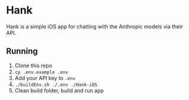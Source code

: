# Hank
Hank is a simple iOS app for chatting with the Anthropic models via their API.

## Running
1. Clone this repo
2. `cp .env.example .env`
3. Add your API key to `.env`
4. `./buildEnv.sh ./.env ./Hank-iOS`
5. Clean build folder, build and run app